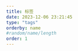 ```yaml
---
title: 标签
date: 2023-12-06 23:21:45
type: "tags"
orderby: name
#random/name/length
order: 1
---
```

